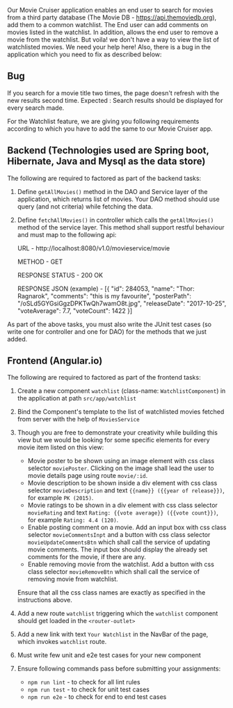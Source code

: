 Our Movie Cruiser application enables an end user to search for movies from a third party database (The Movie DB - https://api.themoviedb.org), add them to a common watchlist. The End user can add comments on movies listed in the watchlist. In addition, allows the end user to remove a movie from the watchlist.
But voila! we don't have a way to view the list of watchlisted movies. We need your help here!
Also, there is a bug in the application which you need to fix as described below:


## Bug
If you search for a movie title two times, the page doesn't refresh with the new results second time.
Expected : Search results should be displayed for every search made.



For the Watchlist feature, we are giving you following requirements according to which you have to add the same to our Movie Cruiser app.


## Backend (Technologies used are Spring boot, Hibernate, Java and Mysql as the data store)

The following are required to factored as part of the backend tasks:

1. Define ```getAllMovies()``` method in the DAO and Service layer of the application, which returns list of movies. Your DAO method should use query (and not criteria) while fetching the data.

2. Define ```fetchAllMovies()``` in controller which calls the `getAllMovies()` method of the service layer. 
   This method shall support restful behaviour and must map to the following api:

    URL - http://localhost:8080/v1.0/movieservice/movie
    
    METHOD - GET
    
    RESPONSE STATUS - 200 OK
    
    RESPONSE JSON (example) -
            [{
                "id": 284053,
                "name": "Thor: Ragnarok",
                "comments": "this is my favourite",
                "posterPath": "/oSLd5GYGsiGgzDPKTwQh7wamO8t.jpg",
                "releaseDate": "2017-10-25",
                "voteAverage": 7.7,
                "voteCount": 1422
            }]

As part of the above tasks, you must also write the JUnit test cases (so write one for controller and one for DAO) for the methods that we just added. 

## Frontend (Angular.io)

The following are required to factored as part of the frontend tasks:

1. Create a new component ```watchlist``` (class-name: ```WatchlistComponent```) in the application at path ```src/app/watchlist```

2. Bind the Component's template to the list of watchlisted movies fetched from server with the help of ```MoviesService```

3. Though you are free to demonstrate your creativity while building this view but we would be looking for some specific elements for every movie item listed on this view:  
	- Movie poster to be shown using an image element with css class selector ```moviePoster```. Clicking on the image shall lead the user to movie details page using route ```movie/:id```.  
	- Movie description to be shown inside a div element with css class selector ```movieDescription``` and text ```{{name}} ({{year of release}})```, for example ```PK (2015)```.  
	- Movie ratings to be shown in a div element with css class selector ```movieRating``` and text ```Rating: {{vote average}} ({{vote count}})```, for example ```Rating: 4.4 (120)```.  
	- Enable posting comment on a movie. Add an input box with css class selector ```movieCommentsInpt``` and a button with css class selector ```movieUpdateCommentsBtn``` which shall call the service of updating movie comments. The input box should display the already set comments for the movie, if there are any.  
	- Enable removing movie from the watchlist. Add a button with css class selector ```movieRemoveBtn``` which shall call the service of removing movie from watchlist.  
    
    Ensure that all the css class names are exactly as specified in the instructions above.

4. Add a new route ```watchlist``` triggering which the ```watchlist``` component should get loaded in the ```<router-outlet>```

5. Add a new link with text ```Your Watchlist``` in the NavBar of the page, which invokes ```watchlist``` route.

6. Must write few unit and e2e test cases for your new component

7. Ensure following commands pass before submitting your assignments:
	- `npm run lint` - to check for all lint rules
	- `npm run test` - to check for unit test cases
	- `npm run e2e` - to check for end to end test cases
